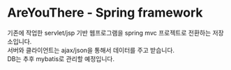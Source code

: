 # AreYouThere - Spring framework
기존에 작업한 servlet/jsp 기반 웹프로그램을 spring mvc 프로젝트로 전환하는 저장소입니다. <br/>
서버와 클라이언트는 ajax/json을 통해서 데이터를 주고 받습니다. <br/>
DB는 추후 mybatis로 관리할 예정입니다.

